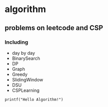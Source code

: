 # algorithm
## problems on leetcode and CSP
### Including

- day by day
- BinarySearch
- DP
- Graph
- Greedy
- SlidingWindow
- DSU
- CSPLearning

`printf("Hello Algorithm!")`